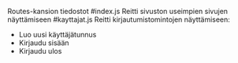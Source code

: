Routes-kansion tiedostot
#index.js
Reitti sivuston useimpien sivujen näyttämiseen
#kayttajat.js
Reitti kirjautumistomintojen näyttämiseen:
- Luo uusi käyttäjätunnus
- Kirjaudu sisään
- Kirjaudu ulos